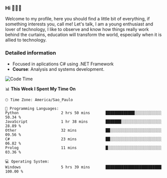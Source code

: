 


### Hi 🙋🏽‍♂️

Welcome to my profile, here you should find a little bit of everything, if something interests you, call me! Let's talk,
I am a young enthusiast and lover of technology, I like to observe and know how things really work behind the curtains, 
education will transform the world, especially when it is allied to technology.

### Detailed information
* Focused in aplications C# using .NET Framework
* **Course**: Analysis and systems development.

<!--START_SECTION:waka-->
![Code Time](http://img.shields.io/badge/Code%20Time-431%20hrs-blue)

📊 **This Week I Spent My Time On** 

```text
🕑︎ Time Zone: America/Sao_Paulo

💬 Programming Languages: 
Python                   2 hrs 50 mins       █████████████░░░░░░░░░░░░   50.34 % 
JavaScript               1 hr 38 mins        ███████░░░░░░░░░░░░░░░░░░   28.89 % 
Other                    32 mins             ██░░░░░░░░░░░░░░░░░░░░░░░   09.56 % 
C#                       23 mins             ██░░░░░░░░░░░░░░░░░░░░░░░   06.82 % 
Prolog                   11 mins             █░░░░░░░░░░░░░░░░░░░░░░░░   03.36 % 

💻 Operating System: 
Windows                  5 hrs 39 mins       █████████████████████████   100.00 % 
```


<!--END_SECTION:waka-->


